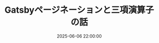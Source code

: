 ---
title: "Gatsbyページネーションと三項演算子の話"
date: "2025-06-06 22:00:00"
slug: 'ternary-operator-14'
description: "わかってみるとスマートだったという理解"
book:
music:
# featuredImage: "asset/Dependabot.avif"
featuredImage: "asset/ternary-operator-14.png"
---